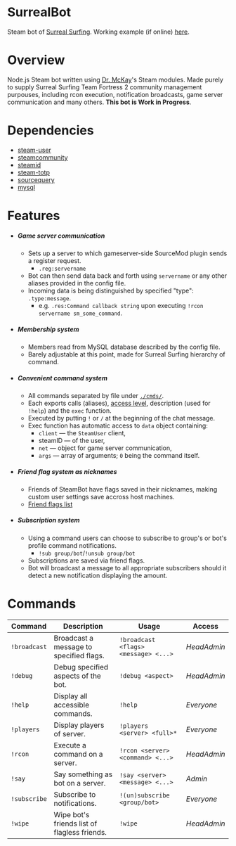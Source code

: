 # SurrealBot
Steam bot of [Surreal Surfing](http://steamcommunity.com/groups/SurrealSurfing).
Working example (if online) [here](http://steamcommunity.com/id/SurrealSurfing).

# Overview
Node.js Steam bot written using [Dr. McKay](https://www.doctormckay.com/)'s Steam modules. Made purely to supply Surreal Surfing Team Fortress 2 community management purpouses, including rcon execution, notification broadcasts, game server communication and many others. __This bot is Work in Progress__.

# Dependencies
* [steam-user](https://github.com/DoctorMcKay/node-steam-user)
* [steamcommunity](https://github.com/DoctorMcKay/node-steamcommunity)
* [steamid](https://github.com/DoctorMcKay/node-steamid)
* [steam-totp](https://github.com/DoctorMcKay/node-steam-totp)
* [sourcequery](https://github.com/flamescape/SourceQuery)
* [mysql](https://github.com/mysqljs/mysql)

# Features
* ##### Game server communication
    * Sets up a server to which gameserver-side SourceMod plugin sends a register request.
        * `.reg:servername`
    * Bot can then send data back and forth using `servername` or any other aliases provided in the config file.
    * Incoming data is being distinguished by specified "type": `.type:message`.
        * e.g. `.res:Command callback string` upon executing `!rcon servername sm_some_command`.
* ##### Membership system
    * Members read from MySQL database described by the config file.
    * Barely adjustable at this point, made for Surreal Surfing hierarchy of command.
* ##### Convenient command system
    * All commands separated by file under [`./cmds/`](https://github.com/Phil25/SurrealBot/tree/master/cmds).
    * Each exports calls (aliases), [access level](https://github.com/Phil25/SurrealBot/blob/master/enums/EAccessLevel.js), description (used for `!help`) and the `exec` function.
    * Executed by putting `!` or `/` at the beginning of the chat message.
    * Exec function has automatic access to `data` object containing:
        * `client` — the `SteamUser` client,
        * steamID — of the user,
        * `net` — object for game server communication,
        * `args` — array of arguments; `0` being the command itself.
* ##### Friend flag system as nicknames
    * Friends of SteamBot have flags saved in their nicknames, making custom user settings save accross host machines.
    * [Friend flags list](https://github.com/Phil25/SurrealBot/blob/master/enums/EFriendFlag.js)
* ##### Subscription system
    * Using a command users can choose to subscribe to group's or bot's profile command notifications.
        * `!sub group/bot`/`!unsub group/bot`
    * Subscriptions are saved via friend flags.
    * Bot will broadcast a message to all appropriate subscribers should it detect a new notification displaying the amount.

# Commands
Command | Description | Usage | Access
-|-|-|-
`!broadcast`| Broadcast a message to specified flags.|`!broadcast <flags> <message> <...>`|_HeadAdmin_
`!debug`|Debug specified aspects of the bot.|`!debug <aspect>`|_HeadAdmin_
`!help`|Display all accessible commands.|`!help`|_Everyone_
`!players`|Display players of server.|`!players <server> <full>*`|_Everyone_
`!rcon`|Execute a command on a server.|`!rcon <server> <command> <...>`|_HeadAdmin_
`!say`|Say something as bot on a server.|`!say <server> <message> <...>`|_Admin_
`!subscribe`|Subscribe to notifications.|`!(un)subscribe <group/bot>`|_Everyone_
`!wipe`|Wipe bot's friends list of flagless friends.|`!wipe`|_HeadAdmin_